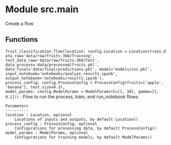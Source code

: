 Module src.main
===============
Create a flow

Functions
---------

    
`fruit_classification_flow(location: config.Location = Location(train_data_raw='data/raw/fruits-360/Training', test_data_raw='data/raw/fruits-360/Test', data_process='data/processed/fruits.pkl', data_final='data/final/predictions.pkl', model='models/svc.pkl', input_notebook='notebooks/analyze_results.ipynb', output_notebook='notebooks/results.ipynb'), process_config: config.ProcessConfig = ProcessConfig(fruits=['apple', 'banana'], test_size=0.3), model_params: config.ModelParams = ModelParams(C=[1, 10], gamma=[1, 0.1]))`
:   Flow to run the process, train, and run_notebook flows
    
    Parameters
    ----------
    location : Location, optional
        Locations of inputs and outputs, by default Location()
    process_config : ProcessConfig, optional
        Configurations for processing data, by default ProcessConfig()
    model_params : ModelParams, optional
        Configurations for training models, by default ModelParams()